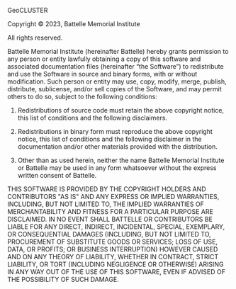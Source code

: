 GeoCLUSTER

Copyright © 2023, Battelle Memorial Institute

All rights reserved.

Battelle Memorial Institute (hereinafter Battelle) hereby grants 
permission to any person or entity lawfully obtaining a copy of this 
software and associated documentation files (hereinafter “the Software”) 
to redistribute and use the Software in source and binary forms, with or 
without modification.  Such person or entity may use, copy, modify, merge, 
publish, distribute, sublicense, and/or sell copies of the Software, and 
may permit others to do so, subject to the following conditions:

1. Redistributions of source code must retain the above copyright notice, 
this list of conditions and the following disclaimers.

2. Redistributions in binary form must reproduce the above copyright 
notice, this list of conditions and the following disclaimer in the 
documentation and/or other materials provided with the distribution.

3. Other than as used herein, neither the name Battelle Memorial Institute 
or Battelle may be used in any form whatsoever without the express written 
consent of Battelle. 

THIS SOFTWARE IS PROVIDED BY THE COPYRIGHT HOLDERS AND CONTRIBUTORS "AS 
IS" AND ANY EXPRESS OR IMPLIED WARRANTIES, INCLUDING, BUT NOT LIMITED TO, 
THE IMPLIED WARRANTIES OF MERCHANTABILITY AND FITNESS FOR A PARTICULAR 
PURPOSE ARE DISCLAIMED. IN NO EVENT SHALL BATTELLE OR CONTRIBUTORS BE 
LIABLE FOR ANY DIRECT, INDIRECT, INCIDENTAL, SPECIAL, EXEMPLARY, OR 
CONSEQUENTIAL DAMAGES (INCLUDING, BUT NOT LIMITED TO, PROCUREMENT OF 
SUBSTITUTE GOODS OR SERVICES; LOSS OF USE, DATA, OR PROFITS; OR BUSINESS 
INTERRUPTION) HOWEVER CAUSED AND ON ANY THEORY OF LIABILITY, WHETHER IN 
CONTRACT, STRICT LIABILITY, OR TORT (INCLUDING NEGLIGENCE OR OTHERWISE) 
ARISING IN ANY WAY OUT OF THE USE OF THIS SOFTWARE, EVEN IF ADVISED OF THE 
POSSIBILITY OF SUCH DAMAGE.
